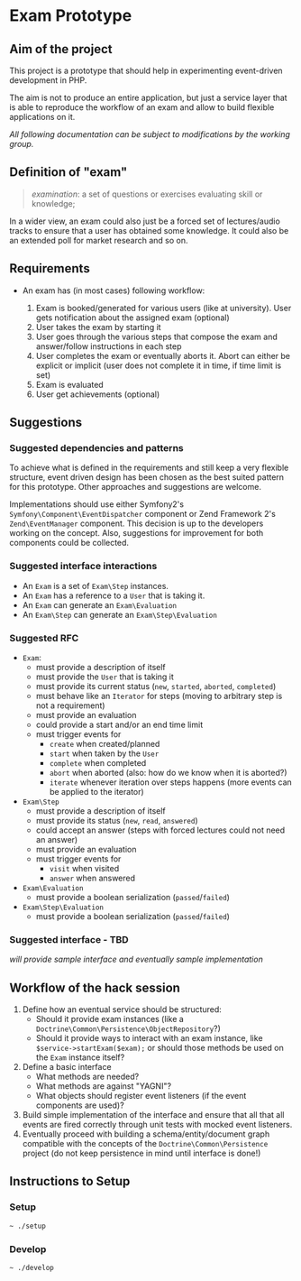 # Exam Prototype

## Aim of the project

This project is a prototype that should help in experimenting event-driven development in PHP.

The aim is not to produce an entire application, but just a service layer that is able
to reproduce the workflow of an exam and allow to build flexible applications on it.

*All following documentation can be subject to modifications by the working group.*

## Definition of "exam"

 > *examination*: a set of questions or exercises evaluating skill or knowledge;

In a wider view, an exam could also just be a forced set of lectures/audio tracks to ensure that
a user has obtained some knowledge. It could also be an extended poll for market research
and so on.

## Requirements

 - An exam has (in most cases) following workflow:

    1.  Exam is booked/generated for various users (like at university). User gets notification
        about the assigned exam (optional)
    2.  User takes the exam by starting it
    3.  User goes through the various steps that compose the exam and answer/follow instructions
        in each step
    4.  User completes the exam or eventually aborts it. Abort can either be explicit or implicit
        (user does not complete it in time, if time limit is set)
    5.  Exam is evaluated
    6.  User get achievements (optional)

## Suggestions

### Suggested dependencies and patterns

To achieve what is defined in the requirements and still keep a very flexible structure,
event driven design has been chosen as the best suited pattern for this prototype.
Other approaches and suggestions are welcome.

Implementations should use either Symfony2's `Symfony\Component\EventDispatcher` component
or Zend Framework 2's `Zend\EventManager` component. This decision is up to the developers
working on the concept. Also, suggestions for improvement for both components could be 
collected.

### Suggested interface interactions

 -   An `Exam` is a set of `Exam\Step` instances.
 -   An `Exam` has a reference to a `User` that is taking it.
 -   An `Exam` can generate an `Exam\Evaluation`
 -   An `Exam\Step` can generate an `Exam\Step\Evaluation`

### Suggested RFC

 -   `Exam`:
      -   must provide a description of itself
      -   must provide the `User` that is taking it
      -   must provide its current status (`new`, `started`, `aborted`, `completed`)
      -   must behave like an `Iterator` for steps (moving to arbitrary step is not 
          a requirement)
      -   must provide an evaluation
      -   could provide a start and/or an end time limit
      -   must trigger events for
           -   `create` when created/planned
           -   `start` when taken by the `User`
           -   `complete` when completed
           -   `abort` when aborted (also: how do we know when it is aborted?)
           -   `iterate` whenever iteration over steps happens (more events can be
               applied to the iterator)
 -   `Exam\Step`
      -   must provide a description of itself
      -   must provide its status (`new`, `read`, `answered`)
      -   could accept an answer (steps with forced lectures could not need an answer)
      -   must provide an evaluation
      -   must trigger events for
           -   `visit` when visited
           -   `answer` when answered
 -   `Exam\Evaluation`
      -   must provide a boolean serialization (`passed`/`failed`)
 -   `Exam\Step\Evaluation`
      -   must provide a boolean serialization (`passed`/`failed`)

### Suggested interface - TBD

*will provide sample interface and eventually sample implementation*

## Workflow of the hack session

 1.  Define how an eventual service should be structured:
      -   Should it provide exam instances (like a 
          `Doctrine\Common\Persistence\ObjectRepository`?)
      -   Should it provide ways to interact with an exam 
          instance, like `$service->startExam($exam);` or
          should those methods be used on the `Exam` instance
          itself?
 2.  Define a basic interface
      -   What methods are needed?
      -   What methods are against "YAGNI"?
      -   What objects should register event listeners (if the event components are used)?
 3.  Build simple implementation of the interface and ensure that all that all events are
     fired correctly through unit tests with mocked event listeners.
 4.  Eventually proceed with building a schema/entity/document graph compatible with
     the concepts of the `Doctrine\Common\Persistence` project (do not keep persistence
     in mind until interface is done!)

## Instructions to Setup

### Setup

```sh
~ ./setup
```

### Develop

```sh
~ ./develop
```